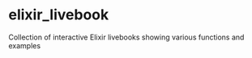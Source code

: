 # elixir_livebook
Collection of interactive Elixir  livebooks showing various functions and examples

